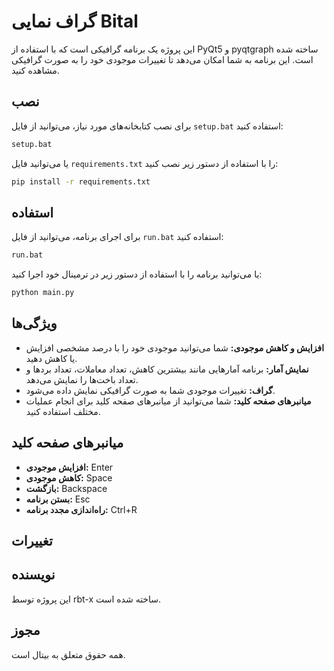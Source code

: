 # گراف نمایی Bital

این پروژه یک برنامه گرافیکی است که با استفاده از PyQt5 و pyqtgraph ساخته شده است. این برنامه به شما امکان می‌دهد تا تغییرات موجودی خود را به صورت گرافیکی مشاهده کنید.

## نصب

برای نصب کتابخانه‌های مورد نیاز، می‌توانید از فایل `setup.bat` استفاده کنید:

```sh
setup.bat
```

یا می‌توانید فایل `requirements.txt` را با استفاده از دستور زیر نصب کنید:

```sh
pip install -r requirements.txt
```

## استفاده

برای اجرای برنامه، می‌توانید از فایل `run.bat` استفاده کنید:

```sh
run.bat
```

یا می‌توانید برنامه را با استفاده از دستور زیر در ترمینال خود اجرا کنید:

```sh
python main.py
```

## ویژگی‌ها

- **افزایش و کاهش موجودی:** شما می‌توانید موجودی خود را با درصد مشخصی افزایش یا کاهش دهید.
- **نمایش آمار:** برنامه آمارهایی مانند بیشترین کاهش، تعداد معاملات، تعداد بردها و تعداد باخت‌ها را نمایش می‌دهد.
- **گراف:** تغییرات موجودی شما به صورت گرافیکی نمایش داده می‌شود.
- **میانبرهای صفحه کلید:** شما می‌توانید از میانبرهای صفحه کلید برای انجام عملیات مختلف استفاده کنید.

## میانبرهای صفحه کلید

- **افزایش موجودی:** Enter
- **کاهش موجودی:** Space
- **بازگشت:** Backspace
- **بستن برنامه:** Esc
- **راه‌اندازی مجدد برنامه:** Ctrl+R

## تغییرات

## نویسنده

این پروژه توسط rbt-x ساخته شده است.

## مجوز

همه حقوق متعلق به بیتال است.